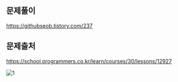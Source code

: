 ## 문제풀이
https://githubseob.tistory.com/237
## 문제출처
https://school.programmers.co.kr/learn/courses/30/lessons/12927

![1](https://github.com/GitHubSeob/Self_Study/assets/83795383/d2b43f32-bfa6-4e15-8ce5-484ca7a4bf85)


